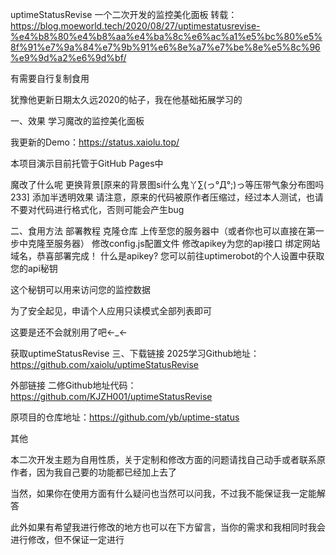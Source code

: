 uptimeStatusRevise 一个二次开发的监控美化面板
转载：https://blog.moeworld.tech/2020/08/27/uptimestatusrevise-%e4%b8%80%e4%b8%aa%e4%ba%8c%e6%ac%a1%e5%bc%80%e5%8f%91%e7%9a%84%e7%9b%91%e6%8e%a7%e7%be%8e%e5%8c%96%e9%9d%a2%e6%9d%bf/

有需要自行复制食用

犹豫他更新日期太久远2020的帖子，我在他基础拓展学习的

一、效果
学习魔改的监控美化面板

我更新的Demo：https://status.xaiolu.top/


本项目演示目前托管于GitHub Pages中

魔改了什么呢
更换背景[原来的背景图si什么鬼丫∑(っ°Д°;)っ等压带气象分布图吗233]
添加半透明效果
请注意，原来的代码被原作者压缩过，经过本人测试，也请不要对代码进行格式化，否则可能会产生bug

二、食用方法
部署教程
克隆仓库
上传至您的服务器中（或者你也可以直接在第一步中克隆至服务器）
修改config.js配置文件
修改apikey为您的api接口
绑定网站域名，恭喜部署完成！
什么是apikey?
您可以前往uptimerobot的个人设置中获取您的api秘钥

这个秘钥可以用来访问您的监控数据

为了安全起见，申请个人应用只读模式全部列表即可

这要是还不会就别用了吧←_←

获取uptimeStatusRevise
三、下载链接
2025学习Github地址：https://github.com/xaiolu/uptimeStatusRevise

外部链接
二修Github地址代码：https://github.com/KJZH001/uptimeStatusRevise

原项目的仓库地址：https://github.com/yb/uptime-status

其他

本二次开发主题为自用性质，关于定制和修改方面的问题请找自己动手或者联系原作者，因为我自己要的功能都已经加上去了

当然，如果你在使用方面有什么疑问也当然可以问我，不过我不能保证我一定能解答

此外如果有希望我进行修改的地方也可以在下方留言，当你的需求和我相同时我会进行修改，但不保证一定进行

